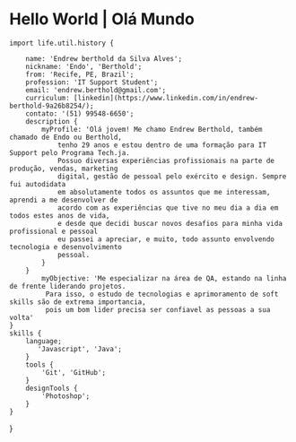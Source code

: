 # Hello World | Olá Mundo

    import life.util.history {

        name: 'Endrew berthold da Silva Alves';
        nickname: 'Endo', 'Berthold';
        from: 'Recife, PE, Brazil';
        profession: 'IT Support Student';
        email: 'endrew.berthold@gmail.com';
        curriculum: [linkedin](https://www.linkedin.com/in/endrew-berthold-9a26b8254/);
        contato: '(51) 99548-6650';
        description {
            myProfile: 'Olá jovem! Me chamo Endrew Berthold, também chamado de Endo ou Berthold,
                tenho 29 anos e estou dentro de uma formação para IT Support pelo Programa Tech.ja.
                Possuo diversas experiências profissionais na parte de produção, vendas, marketing 
                digital, gestão de pessoal pelo exército e design. Sempre fui autodidata 
                em absolutamente todos os assuntos que me interessam, aprendi a me desenvolver de
                acordo com as experiências que tive no meu dia a dia em todos estes anos de vida,
                e desde que decidi buscar novos desafios para minha vida profissional e pessoal 
                eu passei a apreciar, e muito, todo assunto envolvendo tecnologia e desenvolvimento
                pessoal.
            }
        }
            myObjective: 'Me especializar na área de QA, estando na linha de frente liderando projetos.
             Para isso, o estudo de tecnologias e aprimoramento de soft skills são de extrema importancia,
             pois um bom lider precisa ser confiavel as pessoas a sua volta'
    }
    skills {
        language;
           'Javascript', 'Java';
        }
        tools {
            'Git', 'GitHub';
        }
        designTools {
            'Photoshop';
        }
    }
}